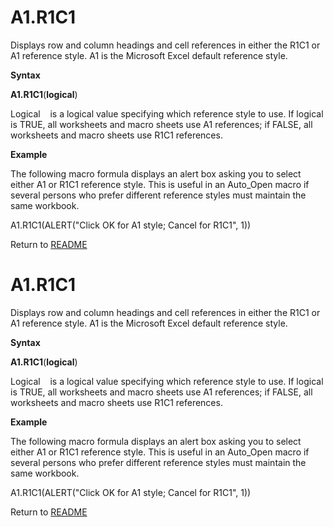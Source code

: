 # A1.R1C1

Displays row and column headings and cell references in either the R1C1
or A1 reference style. A1 is the Microsoft Excel default reference
style.

**Syntax**

**A1.R1C1**(**logical**)

Logical&nbsp;&nbsp;&nbsp;&nbsp;is a logical value specifying which
reference style to use. If logical is TRUE, all worksheets and macro
sheets use A1 references; if FALSE, all worksheets and macro sheets use
R1C1 references.

**Example**

The following macro formula displays an alert box asking you to select
either A1 or R1C1 reference style. This is useful in an Auto\_Open macro
if several persons who prefer different reference styles must maintain
the same workbook.

A1.R1C1(ALERT("Click OK for A1 style; Cancel for R1C1", 1))



Return to [README](README.md#A)

# A1.R1C1

Displays row and column headings and cell references in either the R1C1
or A1 reference style. A1 is the Microsoft Excel default reference
style.

**Syntax**

**A1.R1C1**(**logical**)

Logical&nbsp;&nbsp;&nbsp;&nbsp;is a logical value specifying which
reference style to use. If logical is TRUE, all worksheets and macro
sheets use A1 references; if FALSE, all worksheets and macro sheets use
R1C1 references.

**Example**

The following macro formula displays an alert box asking you to select
either A1 or R1C1 reference style. This is useful in an Auto\_Open macro
if several persons who prefer different reference styles must maintain
the same workbook.

A1.R1C1(ALERT("Click OK for A1 style; Cancel for R1C1", 1))



Return to [README](README.md#A)

